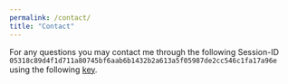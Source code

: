 ```yaml
---
permalink: /contact/
title: "Contact"
---
```


For any questions you may contact me through the following Session-ID `05318c89d4f1d711a80745bf6aab6b1432b2a613a5f05987de2cc546c1fa17a96e` using the following [key](/assets/keys/public.txt).